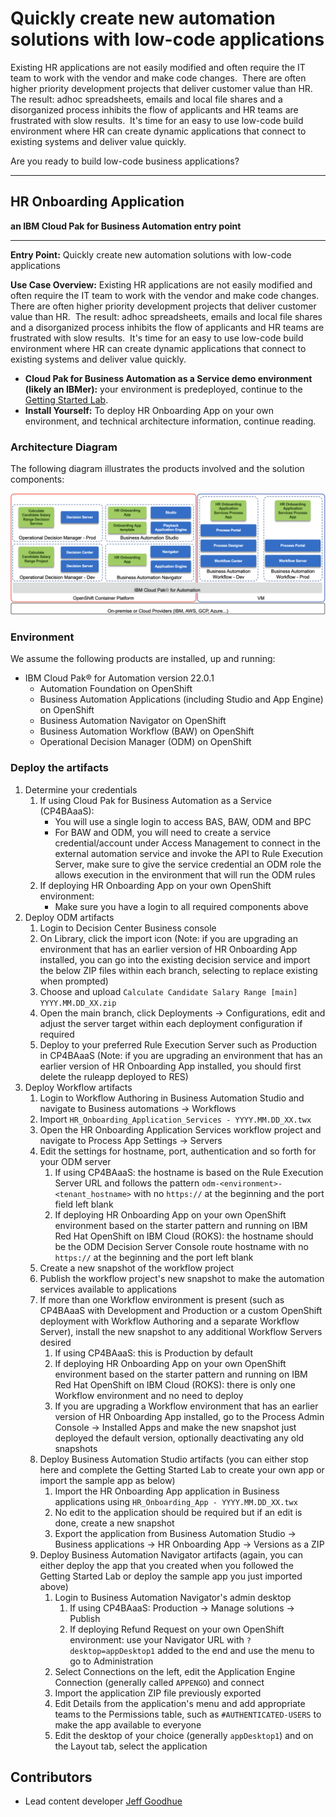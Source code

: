 # Quickly create new automation solutions with low-code applications

Existing HR applications are not easily modified and often require the IT team to work with the vendor and make code changes.  There are often higher priority development projects that deliver customer value than HR.  The result: adhoc spreadsheets, emails and local file shares and a disorganized process inhibits the flow of applicants and HR teams are frustrated with slow results.  It's time for an easy to use low-code build environment where HR can create dynamic applications that connect to existing systems and deliver value quickly.

Are you ready to build low-code business applications?

---------

## HR Onboarding Application
**an IBM Cloud Pak for Business Automation entry point**

***

**Entry Point:** Quickly create new automation solutions with low-code applications

**Use Case Overview:** Existing HR applications are not easily modified and often require the IT team to work with the vendor and make code changes.  There are often higher priority development projects that deliver customer value than HR.  The result: adhoc spreadsheets, emails and local file shares and a disorganized process inhibits the flow of applicants and HR teams are frustrated with slow results.  It's time for an easy to use low-code build environment where HR can create dynamic applications that connect to existing systems and deliver value quickly.

  * **Cloud Pak for Business Automation as a Service demo environment (likely an IBMer):** your environment is predeployed, continue to the [Getting Started Lab](https://ibm-cloud-architecture.github.io/refarch-dba/use-cases/hr-onboard-app/).
  * **Install Yourself:** To deploy HR Onboarding App on your own environment, and technical architecture information, continue reading.

### Architecture Diagram

The following diagram illustrates the products involved and the solution components:

 ![0](./images/comp-view-hr-onboarding-app.png)

### Environment

We assume the following products are installed, up and running:

* IBM Cloud Pak® for Automation version 22.0.1
    * Automation Foundation on OpenShift
    * Business Automation Applications (including Studio and App Engine) on OpenShift
    * Business Automation Navigator on OpenShift
    * Business Automation Workflow (BAW) on OpenShift
    * Operational Decision Manager (ODM) on OpenShift

### Deploy the artifacts

1. Determine your credentials
    1. If using Cloud Pak for Business Automation as a Service (CP4BAaaS):
        * You will use a single login to access BAS, BAW, ODM and BPC
        * For BAW and ODM, you will need to create a service credential/account under Access Management to connect in the external automation service and invoke the API to Rule Execution Server, make sure to give the service credential an ODM role the allows execution in the environment that will run the ODM rules
    1. If deploying HR Onboarding App on your own OpenShift environment:
        * Make sure you have a login to all required components above
1. Deploy ODM artifacts
    1. Login to Decision Center Business console
    1. On Library, click the import icon (Note: if you are upgrading an environment that has an earlier version of HR Onboarding App installed, you can go into the existing decision service and import the below ZIP files within each branch, selecting to replace existing when prompted)
    1. Choose and upload `Calculate Candidate Salary Range [main] YYYY.MM.DD_XX.zip`
    1. Open the main branch, click Deployments -> Configurations, edit and adjust the server target within each deployment configuration if required
    1. Deploy to your preferred Rule Execution Server such as Production in CP4BAaaS (Note: if you are upgrading an environment that has an earlier version of HR Onboarding App installed, you should first delete the ruleapp deployed to RES)
1. Deploy Workflow artifacts
    1. Login to Workflow Authoring in Business Automation Studio and navigate to Business automations -> Workflows
    1. Import `HR_Onboarding_Application_Services - YYYY.MM.DD_XX.twx`
    1. Open the HR Onboarding Application Services workflow project and navigate to Process App Settings -> Servers
    1. Edit the settings for hostname, port, authentication and so forth for your ODM server
        1. If using CP4BAaaS: the hostname is based on the Rule Execution Server URL and follows the pattern `odm-<environment>-<tenant_hostname>` with no `https://` at the beginning and the port field left blank
        1. If deploying HR Onboarding App on your own OpenShift environment based on the starter pattern and running on IBM Red Hat OpenShift on IBM Cloud (ROKS): the hostname should be the ODM Decision Server Console route hostname with no `https://` at the beginning and the port left blank
    1. Create a new snapshot of the workflow project
    1. Publish the workflow project's new snapshot to make the automation services available to applications
    1. If more than one Workflow environment is present (such as CP4BAaaS with Development and Production or a custom OpenShift deployment with Workflow Authoring and a separate Workflow Server), install the new snapshot to any additional Workflow Servers desired
        1. If using CP4BAaaS: this is Production by default
        1. If deploying HR Onboarding App on your own OpenShift environment based on the starter pattern and running on IBM Red Hat OpenShift on IBM Cloud (ROKS): there is only one Workflow environment and no need to deploy
        1. If you are upgrading a Workflow environment that has an earlier version of HR Onboarding App installed, go to the Process Admin Console -> Installed Apps and make the new snapshot just deployed the default version, optionally deactivating any old snapshots
    1. Deploy Business Automation Studio artifacts (you can either stop here and complete the Getting Started Lab to create your own app or import the sample app as below)
        1. Import the HR Onboarding App application in Business applications using `HR_Onboarding_App - YYYY.MM.DD_XX.twx`
        1. No edit to the application should be required but if an edit is done, create a new snapshot
        1. Export the application from Business Automation Studio -> Business applications -> HR Onboarding App -> Versions as a ZIP
    1. Deploy Business Automation Navigator artifacts (again, you can either deploy the app that you created when you followed the Getting Started Lab or deploy the sample app you just imported above)
        1. Login to Business Automation Navigator's admin desktop
            1. If using CP4BAaaS: Production -> Manage solutions -> Publish
            1. If deploying Refund Request on your own OpenShift environment: use your Navigator URL with `?desktop=appDesktop1` added to the end and use the menu to go to Administration
        1. Select Connections on the left, edit the Application Engine Connection (generally called `APPENGO`) and connect
        1. Import the application ZIP file previously exported
        1. Edit Details from the application's menu and add appropriate teams to the Permissions table, such as `#AUTHENTICATED-USERS` to make the app available to everyone
        1. Edit the desktop of your choice (generally `appDesktop1`) and on the Layout tab, select the application

## Contributors
  * Lead content developer [Jeff Goodhue](https://www.linkedin.com/in/jeffreygoodhue/)
